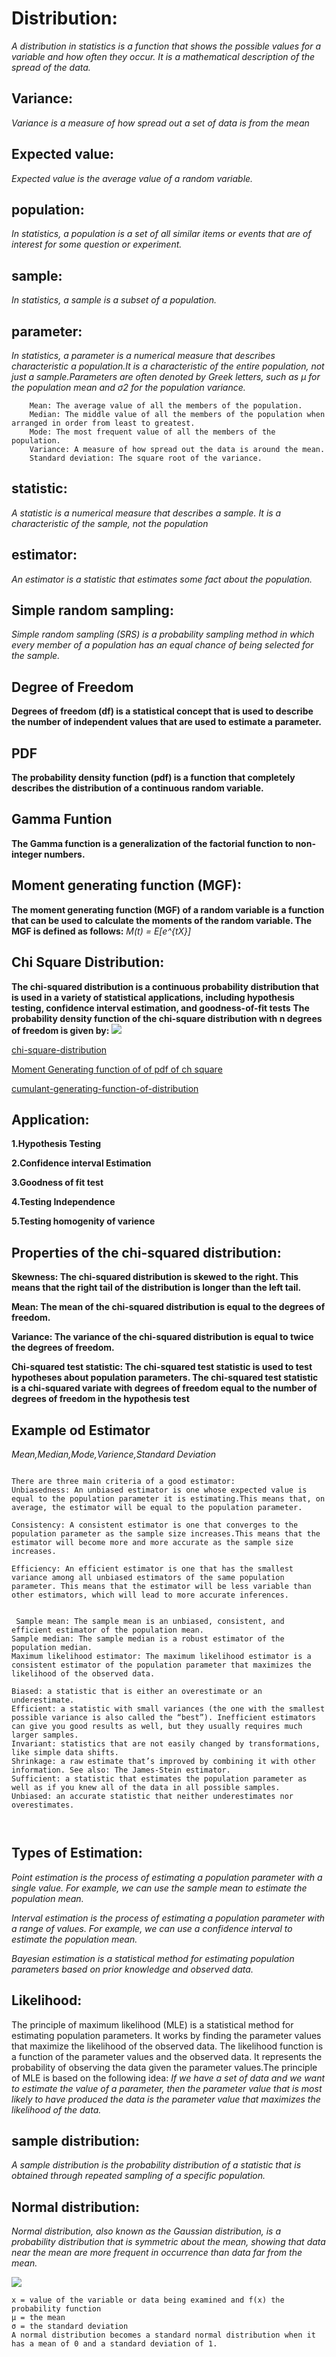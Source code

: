 # Distribution:
_A distribution in statistics is a function that shows the possible values for a variable and how often they occur. It is a mathematical description of the spread of the data._
## Variance:
_Variance is a measure of how spread out a set of data is from the mean_
## Expected value:
_Expected value is the average value of a random variable._ 
## population:
_In statistics, a population is a set of all similar items or events that are of interest for some question or experiment._
## sample:
_In statistics, a sample is a subset of a population._
## parameter:
_In statistics, a parameter is a numerical measure that describes characteristic a population.It is a characteristic of the entire population, not just a sample.Parameters are often denoted by Greek letters, such as μ for the population mean and σ2 for the population variance._
```
    Mean: The average value of all the members of the population.
    Median: The middle value of all the members of the population when arranged in order from least to greatest.
    Mode: The most frequent value of all the members of the population.
    Variance: A measure of how spread out the data is around the mean.
    Standard deviation: The square root of the variance.
```

## statistic:
_A statistic is a numerical measure that describes a sample. It is a characteristic of the sample,  not the population_
## estimator:    
_An estimator is a statistic that estimates some fact about the population._
## Simple random sampling:
_Simple random sampling (SRS) is a probability sampling method in which every member of a population has an equal chance of being selected for the sample._

## Degree of Freedom
**Degrees of freedom (df) is a statistical concept that is used to describe the number of independent values that are used to estimate a parameter.**
## PDF
**The probability density function (pdf) is a function that completely describes the distribution of a continuous random variable.**
## Gamma Funtion
**The Gamma function is a generalization of the factorial function to non-integer numbers.**
## Moment generating function (MGF):
**The moment generating function (MGF) of a random variable is a function that can be used to calculate the moments of the random variable.
The MGF is defined as follows:**
_M(t) = E[e^{tX}]_
## Chi Square Distribution:
**The chi-squared distribution is a continuous probability distribution that is used in a variety of statistical applications, including hypothesis testing, confidence interval estimation, and goodness-of-fit tests**
**The probability density function of the chi-square distribution with n degrees of freedom is given by:**
<img src="https://www.thoughtco.com/thmb/xNWePQ14xqYHLJ_ZV3HjQ_m3G-w=/1500x0/filters:no_upscale():max_bytes(150000):strip_icc():format(webp)/ChiSquare-580582515f9b5805c266cc66.jpg">

[chi-square-distribution](https://www.statlect.com/probability-distributions/chi-square-distribution)

[Moment Generating function of of pdf of ch square](https://www.youtube.com/watch?v=7_4joe5OCW0&t=1001s)

[cumulant-generating-function-of-distribution](https://www.assignmenthelp.net/assignment_help/cumulant-generating-function-of-distribution)

## Application:
**1.Hypothesis Testing**

**2.Confidence interval Estimation**

**3.Goodness of fit test**

**4.Testing Independence**

**5.Testing homogenity of varience**
## Properties of the chi-squared distribution:

 **Skewness: The chi-squared distribution is skewed to the right. This means that the right tail of the distribution is longer than the left tail.**

**Mean: The mean of the chi-squared distribution is equal to the degrees of freedom.**

**Variance: The variance of the chi-squared distribution is equal to twice the degrees of freedom.**

**Chi-squared test statistic: The chi-squared test statistic is used to test hypotheses about population parameters. The chi-squared test statistic is a chi-squared variate with degrees of freedom equal to the number of degrees of freedom in the hypothesis test**


## Example od Estimator
_Mean,Median,Mode,Varience,Standard Deviation_
```

There are three main criteria of a good estimator:
Unbiasedness: An unbiased estimator is one whose expected value is equal to the population parameter it is estimating.This means that, on average, the estimator will be equal to the population parameter.

Consistency: A consistent estimator is one that converges to the population parameter as the sample size increases.This means that the estimator will become more and more accurate as the sample size increases.
    
Efficiency: An efficient estimator is one that has the smallest variance among all unbiased estimators of the same population parameter. This means that the estimator will be less variable than other estimators, which will lead to more accurate inferences.


 Sample mean: The sample mean is an unbiased, consistent, and efficient estimator of the population mean.
Sample median: The sample median is a robust estimator of the population median.
Maximum likelihood estimator: The maximum likelihood estimator is a consistent estimator of the population parameter that maximizes the likelihood of the observed data.

Biased: a statistic that is either an overestimate or an underestimate.
Efficient: a statistic with small variances (the one with the smallest possible variance is also called the “best”). Inefficient estimators can give you good results as well, but they usually requires much larger samples.
Invariant: statistics that are not easily changed by transformations, like simple data shifts.
Shrinkage: a raw estimate that’s improved by combining it with other information. See also: The James-Stein estimator.
Sufficient: a statistic that estimates the population parameter as well as if you knew all of the data in all possible samples.
Unbiased: an accurate statistic that neither underestimates nor overestimates.



```
## Types of Estimation:
_Point estimation is the process of estimating a population parameter with a single value. For example, we can use the sample mean to estimate the population mean._

_Interval estimation is the process of estimating a population parameter with a range of values. For example, we can use a confidence interval to estimate the population mean._

_Bayesian estimation is a statistical method for estimating population parameters based on prior knowledge and observed data._

## Likelihood:
The principle of maximum likelihood (MLE) is a statistical method for estimating population parameters. It works by finding the parameter values that maximize the likelihood of the observed data.
The likelihood function is a function of the parameter values and the observed data. It represents the probability of observing the data given the parameter values.The principle of MLE is based on the following idea:
_If we have a set of data and we want to estimate the value of a parameter, then the parameter value that is most likely to have produced the data is the parameter value that maximizes the likelihood of the data._


## sample distribution:
_A sample distribution is the probability distribution of a statistic that is obtained  through repeated sampling of a specific population._
 ##  Normal distribution:    
 _Normal distribution, also known as the Gaussian distribution, is a probability distribution that is symmetric about the mean, showing that data  near the mean are more frequent in occurrence than data far from  the mean._
 
 <img src="https://www.investopedia.com/thmb/lFaG1vgFO0XgA_Xzfw3yPLjG2Iw=/750x0/filters:no_upscale():max_bytes(150000):strip_icc():format(webp)/Clipboard01-fdb217713438416cadafc48a1e4e5ee4.jpg">
 
 ```
 x = value of the variable or data being examined and f(x) the probability function
 μ = the mean
 σ = the standard deviation
A normal distribution becomes a standard normal distribution when it has a mean of 0 and a standard deviation of 1.

```
    

